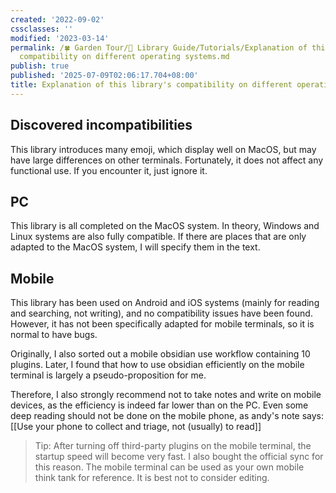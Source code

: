 ```yaml
---
created: '2022-09-02'
cssclasses: ''
modified: '2023-03-14'
permalink: /🍀 Garden Tour/🧰 Library Guide/Tutorials/Explanation of this library's
  compatibility on different operating systems.md
publish: true
published: '2025-07-09T02:06:17.704+08:00'
title: Explanation of this library's compatibility on different operating systems
---
```

## Discovered incompatibilities

This library introduces many emoji, which display well on MacOS, but may have large differences on other terminals. Fortunately, it does not affect any functional use. If you encounter it, just ignore it.

## PC

This library is all completed on the MacOS system. In theory, Windows and Linux systems are also fully compatible.
If there are places that are only adapted to the MacOS system, I will specify them in the text.

## Mobile

This library has been used on Android and iOS systems (mainly for reading and searching, not writing), and no compatibility issues have been found. However, it has not been specifically adapted for mobile terminals, so it is normal to have bugs.

Originally, I also sorted out a mobile obsidian use workflow containing 10 plugins. Later, I found that how to use obsidian efficiently on the mobile terminal is largely a pseudo-proposition for me.

Therefore, I also strongly recommend not to take notes and write on mobile devices, as the efficiency is indeed far lower than on the PC. Even some deep reading should not be done on the mobile phone, as andy's note says: [[Use your phone to collect and triage, not (usually) to read]]

>Tip: After turning off third-party plugins on the mobile terminal, the startup speed will become very fast. I also bought the official sync for this reason. The mobile terminal can be used as your own mobile think tank for reference. It is best not to consider editing. 